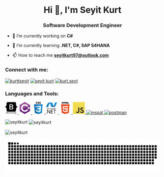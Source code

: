 <h1 align="center">Hi 👋, I'm Seyit Kurt</h1>
<h3 align="center">Software Development Engineer</h3>

- 🔭 I’m currently working on **C#**

- 🌱 I’m currently learning **.NET, C#, SAP S4HANA**

- 📫 How to reach me **seyitkurt97@outlook.com**

<h3 align="left">Connect with me:</h3>
<p align="left">
<a href="https://twitter.com/kurttseyit" target="blank"><img align="center" src="https://raw.githubusercontent.com/rahuldkjain/github-profile-readme-generator/master/src/images/icons/Social/twitter.svg" alt="kurttseyit" height="30" width="40" /></a>
<a href="https://linkedin.com/in/seyit-kurt-74b78b219/" target="blank"><img align="center" src="https://raw.githubusercontent.com/rahuldkjain/github-profile-readme-generator/master/src/images/icons/Social/linked-in-alt.svg" alt="seyit kurt" height="30" width="40" /></a>
<a href="https://instagram.com/kurt.seyt" target="blank"><img align="center" src="https://raw.githubusercontent.com/rahuldkjain/github-profile-readme-generator/master/src/images/icons/Social/instagram.svg" alt="kurt.seyt" height="30" width="40" /></a>
</p>

<h3 align="left">Languages and Tools:</h3>
<p align="left"> <a href="https://getbootstrap.com" target="_blank" rel="noreferrer"> <img src="https://raw.githubusercontent.com/devicons/devicon/master/icons/bootstrap/bootstrap-plain-wordmark.svg" alt="bootstrap" width="40" height="40"/> </a> <a href="https://www.w3schools.com/cs/" target="_blank" rel="noreferrer"> <img src="https://raw.githubusercontent.com/devicons/devicon/master/icons/csharp/csharp-original.svg" alt="csharp" width="40" height="40"/> </a> <a href="https://www.w3schools.com/css/" target="_blank" rel="noreferrer"> <img src="https://raw.githubusercontent.com/devicons/devicon/master/icons/css3/css3-original-wordmark.svg" alt="css3" width="40" height="40"/> </a> <a href="https://dotnet.microsoft.com/" target="_blank" rel="noreferrer"> <img src="https://raw.githubusercontent.com/devicons/devicon/master/icons/dot-net/dot-net-original-wordmark.svg" alt="dotnet" width="40" height="40"/> </a> <a href="https://www.w3.org/html/" target="_blank" rel="noreferrer"> <img src="https://raw.githubusercontent.com/devicons/devicon/master/icons/html5/html5-original-wordmark.svg" alt="html5" width="40" height="40"/> </a> <a href="https://developer.mozilla.org/en-US/docs/Web/JavaScript" target="_blank" rel="noreferrer"> <img src="https://raw.githubusercontent.com/devicons/devicon/master/icons/javascript/javascript-original.svg" alt="javascript" width="40" height="40"/> </a> <a href="https://www.microsoft.com/en-us/sql-server" target="_blank" rel="noreferrer"> <img src="https://www.svgrepo.com/show/303229/microsoft-sql-server-logo.svg" alt="mssql" width="40" height="40"/> </a> <a href="https://postman.com" target="_blank" rel="noreferrer"> <img src="https://www.vectorlogo.zone/logos/getpostman/getpostman-icon.svg" alt="postman" width="40" height="40"/> </a> </p>

<p><img align="left" src="https://github-readme-stats.vercel.app/api/top-langs?username=seyitkurt&show_icons=true&locale=en&layout=compact" alt="seyitkurt" /></p>

<p>&nbsp;<img align="center" src="https://github-readme-stats.vercel.app/api?username=seyitkurt&show_icons=true&locale=en" alt="seyitkurt" /></p>

<p><img align="center" src="https://github-readme-streak-stats.herokuapp.com/?user=seyitkurt&" alt="seyitkurt" /></p>


<picture>
  <source media="(prefers-color-scheme: dark)" srcset="https://raw.githubusercontent.com/SeyitKurt/SeyitKurt/output/github-contribution-grid-snake-dark.svg">
  <source media="(prefers-color-scheme: light)" srcset="https://raw.githubusercontent.com/SeyitKurt/SeyitKurt/output/github-contribution-grid-snake.svg">
  <img alt="github contribution grid snake animation" src="https://raw.githubusercontent.com/SeyitKurt/SeyitKurt/output/github-contribution-grid-snake.svg">
</picture>
